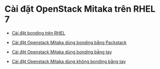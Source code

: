 # Cài đặt OpenStack Mitaka trên RHEL 7

 - [Cài đặt bonding trên RHEL](https://github.com/meditechopen/mdt-technical/blob/master/ManhDV/OpenStack/docs/caidat-openstack/Caidat-bonding.md)
 
 - [Cài đặt Openstack Mitaka dùng bonding bằng Packstack](https://github.com/meditechopen/mdt-technical/blob/master/ManhDV/OpenStack/docs/caidat-openstack/OPS-Mitaka-Packstack-bonding.md)
 
 - [Cài đặt Openstack Mitaka dùng bonding bằng tay](https://github.com/meditechopen/mdt-technical/blob/master/ManhDV/OpenStack/docs/caidat-openstack/OPS-Mitaka-bonding.md)
 
 - [Cài đặt Openstack Mitaka dùng không bonding bằng tay](https://github.com/meditechopen/mdt-technical/blob/master/ManhDV/OpenStack/docs/caidat-openstack/OPS-Mitaka.md)